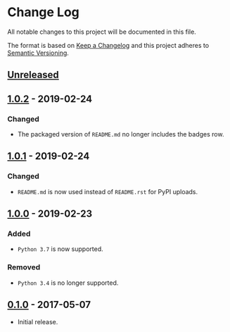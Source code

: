 # Change Log
All notable changes to this project will be documented in this file.

The format is based on [Keep a Changelog](http://keepachangelog.com/)
and this project adheres to [Semantic Versioning](http://semver.org/).

## [Unreleased]

## [1.0.2] - 2019-02-24
### Changed
- The packaged version of `README.md` no longer includes the badges row.

## [1.0.1] - 2019-02-24
### Changed
- `README.md` is now used instead of `README.rst` for PyPI uploads.

## [1.0.0] - 2019-02-23
### Added
- `Python 3.7` is now supported.

### Removed
- `Python 3.4` is no longer supported.

## [0.1.0] - 2017-05-07
- Initial release.

[Unreleased]: https://github.com/elliptical/tcm/compare/1.0.2...HEAD
[1.0.2]: https://github.com/elliptical/tcm/compare/1.0.1...1.0.2
[1.0.1]: https://github.com/elliptical/tcm/compare/1.0.0...1.0.1
[1.0.0]: https://github.com/elliptical/tcm/compare/0.1.0...1.0.0
[0.1.0]: https://github.com/elliptical/tcm/releases/tag/0.1.0
